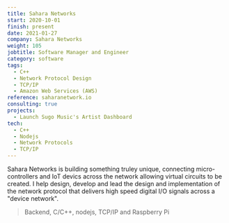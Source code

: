 ```yaml
---
title: Sahara Networks
start: 2020-10-01
finish: present
date: 2021-01-27
company: Sahara Networks
weight: 105
jobtitle: Software Manager and Engineer
category: software
tags: 
  - C++
  - Network Protocol Design
  - TCP/IP
  - Amazon Web Services (AWS)
reference: saharanetwork.io
consulting: true
projects:
  - Launch Sugo Music's Artist Dashboard
tech:
  - C++
  - Nodejs
  - Network Protocols
  - TCP/IP
---
```


Sahara Networks is building something truley unique, connecting
micro-controllers and IoT devics across the network allowing virtual
circuits to be created. I help design, develop and lead the design and
implementation of the network protocol that delivers high speed
digital I/O signals across a "device network".
	
> Backend, C/C++, nodejs, TCP/IP and Raspberry Pi
<!--more-->
